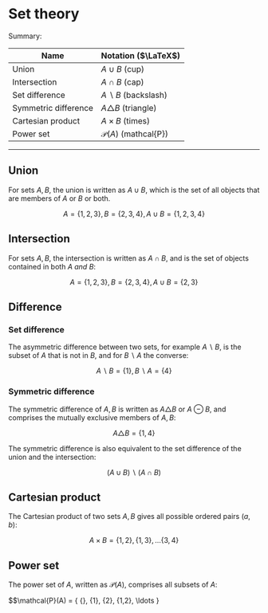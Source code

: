 # Set theory

Summary:

| Name | Notation ($\LaTeX$) |
|---|---|
| Union | $A \cup B$ (cup) |
| Intersection | $A \cap B$ (cap) |
| Set difference | $A \backslash B$ (backslash) |
| Symmetric difference | $A \triangle B$ (triangle) |
| Cartesian product | $A \times B$ (times) |
| Power set | $\mathcal{P}(A)$ (mathcal{P}) |

---

## Union

For sets $A,B$, the union is written as $A \cup B$, which is the set of all objects that are members of $A$ or $B$ or both. 

$$A=\{1,2,3\}, B=\{2,3,4\}, A\cup B = \{1,2,3,4\}$$

## Intersection

For sets $A,B,$ the intersection is written as $A \cap B$, and is the set of objects contained in both $A$ *and* $B$:

$$A=\{1,2,3\}, B=\{2,3,4\}, A\cup B = \{2,3\}$$

## Difference

### Set difference

The asymmetric difference between two sets, for example $A \backslash B$, is the subset of $A$ that is not in $B$, and for $B \backslash A$ the converse:

$$A \backslash B = \{1\}, B \backslash A = \{4\}$$

### Symmetric difference

The symmetric difference of $A,B$ is written as $A \triangle B$ or $A \ominus B$, and comprises the mutually exclusive members of $A,B$:

$$A \triangle B = \{1,4\}$$

The symmetric difference is also equivalent to the set difference of the union and the intersection:

$$ (A \cup B) \backslash (A \cap B)$$

## Cartesian product

The Cartesian product of two sets $A,B$ gives all possible ordered pairs $(a,b)$:

$$A \times B = \{1,2\}, \{1,3\}, \ldots \{3,4\}$$

## Power set

The power set of $A$, written as $\mathcal{P}(A)$, comprises all subsets of $A$:

$$\mathcal{P}(A) = \{ \{\}, \{1\}, \{2\}, \{1,2\}, \ldots \}
